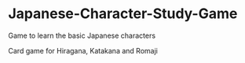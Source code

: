 # Japanese-Character-Study-Game
Game to learn the basic Japanese characters

Card game for Hiragana, Katakana and Romaji
